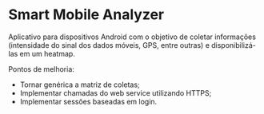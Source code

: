 # Smart Mobile Analyzer

Aplicativo para dispositivos Android com o objetivo de coletar informações (intensidade do sinal dos dados móveis, GPS, entre outras) e disponibilizá-las em um heatmap.

Pontos de melhoria:

* Tornar genérica a matriz de coletas;
* Implementar chamadas do web service utilizando HTTPS;
* Implementar sessões baseadas em login.
